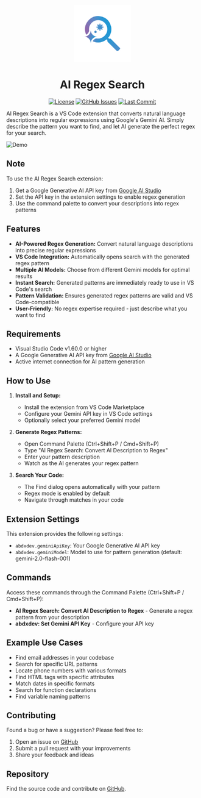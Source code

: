<div align="center">

<img src="media/icon.png" height="150" />

<h1 align="center">AI Regex Search</h1>

[![License](https://img.shields.io/github/license/abdxdev/ai-regex-search?style=flat-square&logo=GNU&label=License)](https://github.com/abdxdev/ai-regex-search/tree/main)
[![GitHub Issues](https://img.shields.io/github/issues/abdxdev/ai-regex-search.svg?style=flat-square&label=Issues&color=FF70A7)](https://github.com/abdxdev/ai-regex-search/issues)
[![Last Commit](https://img.shields.io/github/last-commit/abdxdev/ai-regex-search.svg?style=flat-square&label=Last%20Commit&color=A06EE1)](https://github.com/abdxdev/ai-regex-search/tree/main)

</div>

AI Regex Search is a VS Code extension that converts natural language descriptions into regular expressions using Google's Gemini AI. Simply describe the pattern you want to find, and let AI generate the perfect regex for your search.

![Demo](media/other/demo.gif)

## Note

To use the AI Regex Search extension:

1. Get a Google Generative AI API key from [Google AI Studio](https://aistudio.google.com/apikey)
2. Set the API key in the extension settings to enable regex generation
3. Use the command palette to convert your descriptions into regex patterns

## Features

- **AI-Powered Regex Generation:** Convert natural language descriptions into precise regular expressions
- **VS Code Integration:** Automatically opens search with the generated regex pattern
- **Multiple AI Models:** Choose from different Gemini models for optimal results
- **Instant Search:** Generated patterns are immediately ready to use in VS Code's search
- **Pattern Validation:** Ensures generated regex patterns are valid and VS Code-compatible
- **User-Friendly:** No regex expertise required - just describe what you want to find

## Requirements

- Visual Studio Code v1.60.0 or higher
- A Google Generative AI API key from [Google AI Studio](https://aistudio.google.com/apikey)
- Active internet connection for AI pattern generation

## How to Use

1. **Install and Setup:**
   - Install the extension from VS Code Marketplace
   - Configure your Gemini API key in VS Code settings
   - Optionally select your preferred Gemini model

2. **Generate Regex Patterns:**
   - Open Command Palette (Ctrl+Shift+P / Cmd+Shift+P)
   - Type "AI Regex Search: Convert AI Description to Regex"
   - Enter your pattern description
   - Watch as the AI generates your regex pattern

3. **Search Your Code:**
   - The Find dialog opens automatically with your pattern
   - Regex mode is enabled by default
   - Navigate through matches in your code

## Extension Settings

This extension provides the following settings:

- `abdxdev.geminiApiKey`: Your Google Generative AI API key
- `abdxdev.geminiModel`: Model to use for pattern generation (default: gemini-2.0-flash-001)

## Commands

Access these commands through the Command Palette (Ctrl+Shift+P / Cmd+Shift+P):

- **AI Regex Search: Convert AI Description to Regex** - Generate a regex pattern from your description
- **abdxdev: Set Gemini API Key** - Configure your API key

## Example Use Cases

- Find email addresses in your codebase
- Search for specific URL patterns
- Locate phone numbers with various formats
- Find HTML tags with specific attributes
- Match dates in specific formats
- Search for function declarations
- Find variable naming patterns

## Contributing

Found a bug or have a suggestion? Please feel free to:

1. Open an issue on [GitHub](https://github.com/abdxdev/ai-regex-search/issues)
2. Submit a pull request with your improvements
3. Share your feedback and ideas

## Repository

Find the source code and contribute on [GitHub](https://github.com/abdxdev/ai-regex-search).
